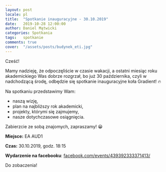```yaml
---
layout: post
locale: pl
title:  "Spotkanie inauguracyjne - 30.10.2019"
date:   2019-10-28 12:00:00
author: Daniel Mątwicki
categories: Spotkania
tags:	spotkanie
comments: true
cover:  "/assets/posts/budynek_eti.jpg"
---
```


Cześć! 

Mamy nadzieję, że odpoczęliście w czasie wakacji, a ostatni miesiąc roku akademickiego Was dobrze rozgrzał, bo już 30 października, 
czyli w nadchodzącą środę, odbędzie się spotkanie inauguracyjne koła Gradient! 🔥

Na spotkaniu przedstawimy Wam:
- naszą wizję,
- plan na najbliższy rok akademicki,
- projekty, którymi się zajmujemy,
- nasze dotychczasowe osiągnięcia.

Zabierzcie ze sobą znajomych, zapraszamy! 😀

**Miejsce:** EA AUD1

**Czas:** 30.10.2019, godz. 18:15

**Wydarzenie na facebooku**: [facebook.com/events/439392333371413/](https://www.facebook.com/events/439392333371413/)


Do zobaczenia!

